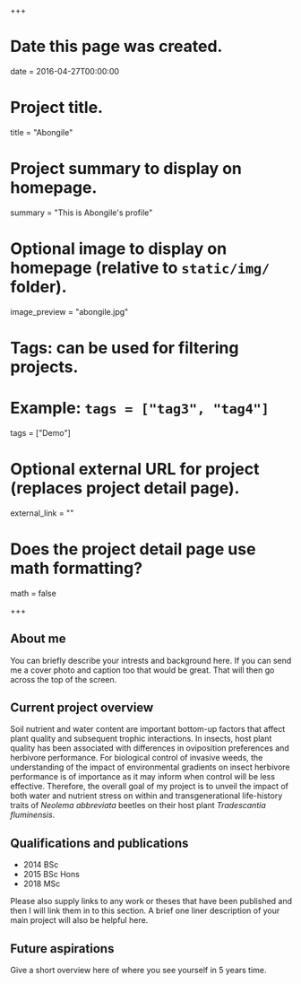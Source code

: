 +++
# Date this page was created.
date = 2016-04-27T00:00:00

# Project title.
title = "Abongile"

# Project summary to display on homepage.
summary = "This is Abongile's profile"

# Optional image to display on homepage (relative to `static/img/` folder).
image_preview = "abongile.jpg"

# Tags: can be used for filtering projects.
# Example: `tags = ["tag3", "tag4"]`
tags = ["Demo"]

# Optional external URL for project (replaces project detail page).
external_link = ""

# Does the project detail page use math formatting?
math = false

+++

## About me

You can briefly describe your intrests and background here. If you can send me a cover photo and caption too that would be great. That will then go across the top of the screen.

## Current project overview

Soil nutrient and water content are important bottom-up factors that affect plant quality and subsequent trophic interactions. In insects, host plant quality has been associated with differences in oviposition preferences and herbivore performance. For biological control of invasive weeds, the understanding of the impact of environmental gradients on insect herbivore performance is of importance as it may inform when control will be less effective.   Therefore, the overall goal of my project is to unveil the impact of both water and nutrient stress on within and transgenerational life-history traits of *Neolema abbreviata* beetles on their host plant *Tradescantia fluminensis*.

## Qualifications and publications

* 2014 BSc
* 2015 BSc Hons
* 2018 MSc 

Please also supply links to any work or theses that have been published and then I will link them in to this section. A brief one liner description of your main project will also be helpful here.

## Future aspirations

Give a short overview here of where you see yourself in 5 years time.
